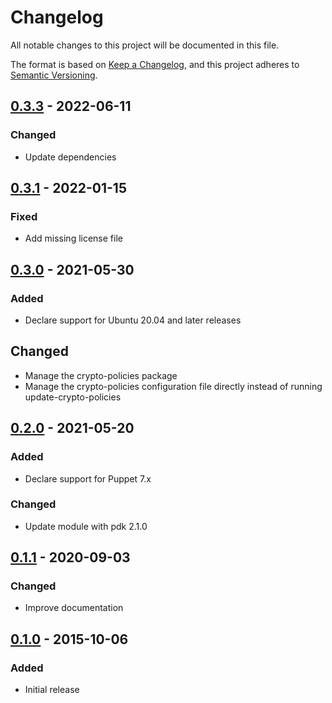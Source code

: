 # Changelog

All notable changes to this project will be documented in this file.

The format is based on [Keep a Changelog](https://keepachangelog.com/en/1.0.0/),
and this project adheres to [Semantic Versioning](https://semver.org/spec/v2.0.0.html).

## [0.3.3] - 2022-06-11

### Changed

- Update dependencies

## [0.3.1] - 2022-01-15

### Fixed

- Add missing license file

## [0.3.0] - 2021-05-30

### Added

- Declare support for Ubuntu 20.04 and later releases

## Changed

- Manage the crypto-policies package
- Manage the crypto-policies configuration file directly instead of running update-crypto-policies

## [0.2.0] - 2021-05-20

### Added

- Declare support for Puppet 7.x

### Changed

- Update module with pdk 2.1.0

## [0.1.1] - 2020-09-03

### Changed

- Improve documentation

## [0.1.0] - 2015-10-06

### Added

- Initial release

[0.3.3]: https://github.com/ssm/ssm-crypto-policies/compare/0.3.1...0.3.3
[0.3.1]: https://github.com/ssm/ssm-crypto-policies/compare/0.3.0...0.3.1
[0.3.0]: https://github.com/ssm/ssm-crypto-policies/compare/0.2.0...0.3.0
[0.2.0]: https://github.com/ssm/ssm-crypto-policies/compare/0.1.1...0.2.0
[0.1.1]: https://github.com/ssm/ssm-crypto-policies/compare/0.1.0...0.1.1
[0.1.0]: https://github.com/ssm/ssm-crypto-policies/releases/tag/0.1.0
